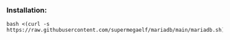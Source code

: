 ### Installation:

```
bash <(curl -s https://raw.githubusercontent.com/supermegaelf/mariadb/main/mariadb.sh)
```
